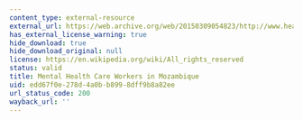 ```yaml
---
content_type: external-resource
external_url: https://web.archive.org/web/20150309054823/http://www.healthallianceinternational.org/blog/post/mental-health-care-workers-in-mozambique
has_external_license_warning: true
hide_download: true
hide_download_original: null
license: https://en.wikipedia.org/wiki/All_rights_reserved
status: valid
title: Mental Health Care Workers in Mozambique
uid: edd67f0e-278d-4a0b-b899-8dff9b8a82ee
url_status_code: 200
wayback_url: ''
---
```

